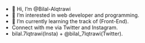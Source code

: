 - 👋 Hi, I’m @Bilal-Alqtrawi
- 👀 I’m interested in web developer and programming.
- 🌱 I’m currently learning the track of (Front-End).
- Connect with me via Twitter and Instagram.
- bilal.7lqtrawi(Insta) + @bilal_7lqtrawi(Twitter).
<!---
Bilal-Alqtrawi/Bilal-Alqtrawi is a ✨ special ✨ repository because its `README.md` (this file) appears on your GitHub profile.
You can click the Preview link to take a look at your changes.
--->
